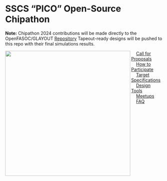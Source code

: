 # SSCS “PICO” Open-Source Chipathon 
**Note:** Chipathon 2024 contributions will be made directly to the OpenFASOC/GLAYOUT [Repository](https://github.com/idea-fasoc/OpenFASOC) Tapeout-ready designs will be pushed to this repo with their final simulations results.

<img align="left" width="400" src="figures/overview.png" width="450"/>



&nbsp;&nbsp;&nbsp;&nbsp;[Call for Proposals](CALL.md)  
&nbsp;&nbsp;&nbsp;&nbsp;[How to Participate](HOWTO.md)  
&nbsp;&nbsp;&nbsp;&nbsp;[Target Specifications](SPECS.md)  
&nbsp;&nbsp;&nbsp;&nbsp;[Design Tools](TOOLS.md)  
&nbsp;&nbsp;&nbsp;&nbsp;[Meetups](MEETUP.md)  
&nbsp;&nbsp;&nbsp;&nbsp;[FAQ](FAQ.md)  